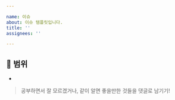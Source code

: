 ```yaml
---

name: 이슈
about: 이슈 템플릿입니다.
title: ''
assignees: ''

---
```


## 📌 범위

- 

> 공부하면서 잘 모르겠거나, 같이 알면 좋을만한 것들을 댓글로 남기기!
